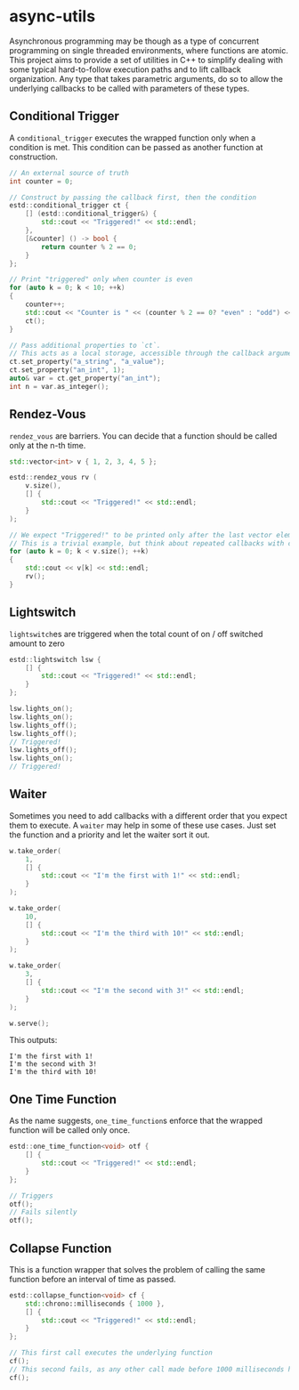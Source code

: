 # async-utils
Asynchronous programming may be though as a type of concurrent programming on single threaded environments, where functions are atomic. This project aims to provide a set of utilities in C++ to simplify dealing with some typical hard-to-follow execution paths and to lift callback organization.
Any type that takes parametric arguments, do so to allow the underlying callbacks to be called with parameters of these types.

## Conditional Trigger
A `conditional_trigger` executes the wrapped function only when a condition is met. This condition can be passed as another function at construction.
```cpp
// An external source of truth
int counter = 0;

// Construct by passing the callback first, then the condition
estd::conditional_trigger ct {
    [] (estd::conditional_trigger&) {
        std::cout << "Triggered!" << std::endl;
    },
    [&counter] () -> bool {
        return counter % 2 == 0;
    }
};

// Print "triggered" only when counter is even
for (auto k = 0; k < 10; ++k)
{
    counter++;
    std::cout << "Counter is " << (counter % 2 == 0? "even" : "odd") << std::endl;
    ct();
}

// Pass additional properties to `ct`. 
// This acts as a local storage, accessible through the callback argument
ct.set_property("a_string", "a_value");
ct.set_property("an_int", 1);
auto& var = ct.get_property("an_int");
int n = var.as_integer();
```
## Rendez-Vous
`rendez_vous` are barriers. You can decide that a function should be called only at the n-th time.
```cpp
std::vector<int> v { 1, 2, 3, 4, 5 };

estd::rendez_vous rv (
    v.size(),
    [] {
        std::cout << "Triggered!" << std::endl;
    }
);

// We expect "Triggered!" to be printed only after the last vector element.
// This is a trivial example, but think about repeated callbacks with complex behavior
for (auto k = 0; k < v.size(); ++k)
{
    std::cout << v[k] << std::endl;
    rv();
}
```
## Lightswitch
`lightswitch`es are triggered when the total count of on / off switched amount to zero
```cpp
estd::lightswitch lsw {
    [] {
        std::cout << "Triggered!" << std::endl;
    }
};

lsw.lights_on();
lsw.lights_on();
lsw.lights_off();
lsw.lights_off();
// Triggered!
lsw.lights_off();
lsw.lights_on();
// Triggered!
```
## Waiter
Sometimes you need to add callbacks with a different order that you expect them to execute. A `waiter` may help in some of these use cases. Just set the function and a priority and let the waiter sort it out.
```cpp
w.take_order(
    1,
    [] {
        std::cout << "I'm the first with 1!" << std::endl;
    }
);

w.take_order(
    10,
    [] {
        std::cout << "I'm the third with 10!" << std::endl;
    }
);

w.take_order(
    3,
    [] {
        std::cout << "I'm the second with 3!" << std::endl;
    }
);

w.serve();
```
This outputs:
```
I'm the first with 1!
I'm the second with 3!
I'm the third with 10!
```
## One Time Function
As the name suggests, `one_time_function`s enforce that the wrapped function will be called only once.
```cpp
estd::one_time_function<void> otf {
    [] {
        std::cout << "Triggered!" << std::endl;
    }
};

// Triggers
otf();
// Fails silently
otf(); 
```
## Collapse Function
This is a function wrapper that solves the problem of calling the same function before an interval of time as passed.
```cpp
estd::collapse_function<void> cf {
    std::chrono::milliseconds { 1000 },
    [] {
        std::cout << "Triggered!" << std::endl;
    }
};

// This first call executes the underlying function
cf();
// This second fails, as any other call made before 1000 milliseconds has passed
cf();
```
